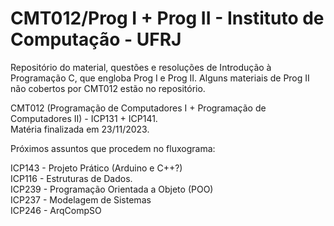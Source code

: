 # CMT012/Prog I + Prog II - Instituto de Computação - UFRJ

Repositório do material, questões e resoluções de Introdução à Programação C, que engloba Prog I e Prog II.
Alguns materiais de Prog II não cobertos por CMT012 estão no repositório.

CMT012 (Programação de Computadores I + Programação de Computadores II) - ICP131 + ICP141.<br>
Matéria finalizada em 23/11/2023.

Próximos assuntos que procedem no fluxograma: 

ICP143 - Projeto Prático (Arduino e C++?)<br>
ICP116 - Estruturas de Dados.<br>
ICP239 - Programação Orientada a Objeto (POO)<br>
ICP237 - Modelagem de Sistemas<br>
ICP246 - ArqCompSO<br>
